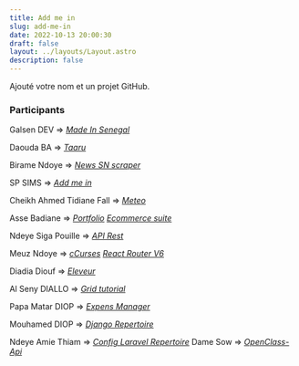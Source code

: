 ```yaml
---
title: Add me in
slug: add-me-in
date: 2022-10-13 20:00:30
draft: false
layout: ../layouts/Layout.astro
description: false
---
```


Ajouté votre nom et un projet GitHub.

### Participants

Galsen DEV => *[Made In Senegal](https://github.com/GalsenDev221/made.in.senegal)*

Daouda BA => *[Taaru](https://github.com/daoodaba975/taaru)*

Birame Ndoye => *[News SN scraper](https://github.com/biramendoye/news-sn-scraper)*

SP SIMS => *[Add me in](https://github.com/KariSims/add.me.in)*

Cheikh Ahmed Tidiane Fall => *[Meteo](https://github.com/cheikh221sn/meteo)*

Asse Badiane => *[Portfolio](https://github.com/Bonde98/Maodo-Malick_pd_p2.git)* *[Ecommerce suite](https://github.com/Bonde98/Ecommerce-suite_pd_10.git)*

Ndeye Siga Pouille => *[API Rest](https://github.com/seegah/API_REST)*

Meuz Ndoye => *[cCurses](https://github.com/Dammel-Meuz/AndroidCourseApp)* *[React Router V6](https://github.com/Dammel-Meuz/React-Router-V6)*

Diadia Diouf => *[Eleveur](https://github.com/Diadia-Coder/ProjetEleveur.git)*

Al Seny DIALLO => *[Grid tutorial](https://github.com/alseny-diallo/testimonials-grid-section)*

Papa Matar DIOP => *[Expens Manager](https://github.com/zlorgoncho1/Expense-manager)*

Mouhamed DIOP => *[Django Repertoire](https://github.com/Devdiop221/django-repertoire)*

Ndeye Amie Thiam => *[Config Laravel Repertoire](https://github.com/NdeyeAmie/config-laravel)*
Dame Sow => *[OpenClass-Api](https://github.com/Damesow2003/OpenClass-API)*
